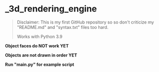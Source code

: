 # _3d_rendering_engine

> Disclaimer: This is my first GitHub repository so so don't criticize my "README.md" and "syntax.txt" files too hard.
> 
> Works with Python 3.9

**Object faces do NOT work YET**

**Objects are not drawn in order YET**

**Run "__main__.py" for example script**

